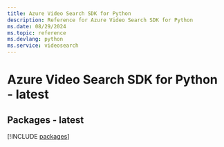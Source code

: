 ```yaml
---
title: Azure Video Search SDK for Python
description: Reference for Azure Video Search SDK for Python
ms.date: 08/29/2024
ms.topic: reference
ms.devlang: python
ms.service: videosearch
---
```

# Azure Video Search SDK for Python - latest
## Packages - latest
[!INCLUDE [packages](video-search-index.md)]